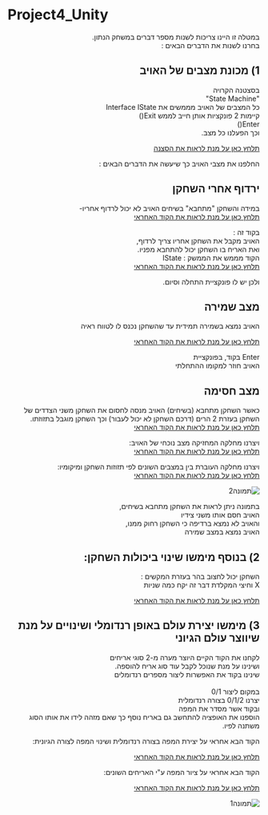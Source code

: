 # Project4_Unity

<div dir='rtl' lang='he'>

במטלה זו היינו צריכות לשנות מספר דברים במשחק הנתון. <br />
בחרנו לשנות את הדברים הבאים : <br />
 ## 1) מכונת מצבים של האויב
בסצטנה הקרויה <br /> 
"State Machine" <br />
 כל המצבים של האויב מממשים את 
Interface IState <br />
קיימות 2 פונקציות אותן חייב לממש
Exit() <br />
Enter() <br />
וכך הפעלנו כל מצב. <br />


[תלחץ כאן על מנת לראות את הסצנה](https://github.com/ComputerGame0/Project4_Unity/tree/main/Assets/Scenes/3-enemies) <br />

החלפנו את מצבי האויב כך שיעשה את הדברים הבאים : <br />

## ירדוף אחרי השחקן
במידה והשחקן "מתחבא" בשיחים האויב לא יכול לרדוף אחריו- <br />
[תלחץ כאן על מנת לראות את הקוד האחראי](https://github.com/ComputerGame0/Project4_Unity/blob/main/Assets/Scripts/3-enemies/Chaser.cs) <br />

בקוד זה : <br />
האויב מקבל את השחקן אחריו צריך לרדוף, <br />
ואת האריח בו השחקן יכול להתחבא מפניו. <br />
הקוד מממש את הממשק : IState <br />
[תלחץ כאן על מנת לראות את הקוד האחראי](https://github.com/ComputerGame0/Project4_Unity/blob/main/Assets/Scripts/3-enemies/IState.cs) <br />

ולכן יש לו פונקציית התחלה וסיום. <br />

## מצב שמירה
האויב נמצא בשמירה תמידית עד שהשחקן נכנס לו לטווח ראיה

[תלחץ כאן על מנת לראות את הקוד האחראי](https://github.com/ComputerGame0/Project4_Unity/blob/main/Assets/Scripts/3-enemies/Guard.cs) <br />

 Enter בקוד, בפונקציית <br /> 
 האויב חוזר למקומו ההתחלתי

## מצב חסימה
כאשר השחקן מתחבא (בשיחים) האויב מנסה לחסום את השחקן משני הצדדים של השחקן
בעזרת 2 הרים (דרכם השחקן לא יכול לעבור) וכך השחקן מוגבל בתזוזתו. <br />
[תלחץ כאן על מנת לראות את הקוד האחראי](https://github.com/ComputerGame0/Project4_Unity/blob/main/Assets/Scripts/3-enemies/Change_the_world.cs) <br />

ויצרנו מחלקה המחזיקה מצב נוכחי של האויב: <br />
[תלחץ כאן על מנת לראות את הקוד האחראי](https://github.com/ComputerGame0/Project4_Unity/blob/main/Assets/Scripts/3-enemies/StateMachine.cs) <br />

ויצרנו מחלקה העוברת בין במצבים השונים לפי תזוזות השחקן ומיקומיו: <br />
[תלחץ כאן על מנת לראות את הקוד האחראי](https://github.com/ComputerGame0/Project4_Unity/blob/main/Assets/Scripts/3-enemies/EnemyControllerStateMashine.cs) <br />

![תמונה2](https://user-images.githubusercontent.com/57682267/102245518-54cce580-3f06-11eb-8e28-1abd2657aae6.png)

בתמונה ניתן לראות את השחקן מתחבא בשיחים, <br />
האויב חסם אותו משני צידיו<br />
והאויב לא נמצא ברדיפה כי השחקן רחוק ממנו, <br />
האויב נמצא במצב שמירה <br />


## 2) בנוסף מימשו שינוי ביכולות השחקן:

השחקן יכול לחצוב בהר
בעזרת המקשים : <br />
X וחיצי המקלדת
דבר זה יקח כמה שניות 

[תלחץ כאן על מנת לראות את הקוד האחראי](https://github.com/ComputerGame0/Project4_Unity/blob/main/Assets/Scripts/2-player/KeyboardQuarrying.cs) <br />

## 3) מימשו יצירת עולם באופן רנדומלי ושינויים על מנת שיווצר עולם הגיוני
לקחנו את הקוד הקיים היוצר מערה מ-2 סוגי אריחים  <br />
ושינינו על מנת שנוכל לקבל עוד סוג אריח להוספה.  <br />
שינינו בקוד את האפשרות ליצור מספרים רנדומלים  <br />
 <br /> במקום ליצור 0/1
 <br /> יצרנו  0/1/2
בצורה רנדומלית <br />
ובקוד אשר מסדר את המפה  <br />
הוספנו את האופציה להתחשב גם באריח נוסף כך שאם מזהה לידו את אותו הסוג  <br /> 
משתנה לפיו.  <br />


הקוד הבא אחראי על יצירת המפה בצורה רנדומלית ושינוי המפה לצורה הגיונית: <br />

[תלחץ כאן על מנת לראות את הקוד האחראי](https://github.com/ComputerGame0/Project4_Unity/blob/main/Assets/Scripts/4-generation/CaveGenerator.cs) <br />

הקוד הבא אחראי על ציור המפה ע"י האריחים השונים: <br />

[תלחץ כאן על מנת לראות את הקוד האחראי]( https://github.com/ComputerGame0/Project4_Unity/blob/main/Assets/Scripts/4-generation/TilemapCaveGenerator.cs
) <br />

![תמונה1](https://user-images.githubusercontent.com/57682267/102245824-ae351480-3f06-11eb-9dc7-ad3c571239df.png)




